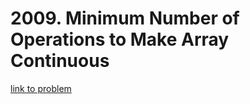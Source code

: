 # 2009. Minimum Number of Operations to Make Array Continuous

[link to problem](https://leetcode.com/problems/minimum-number-of-operations-to-make-array-continuous/description/)
